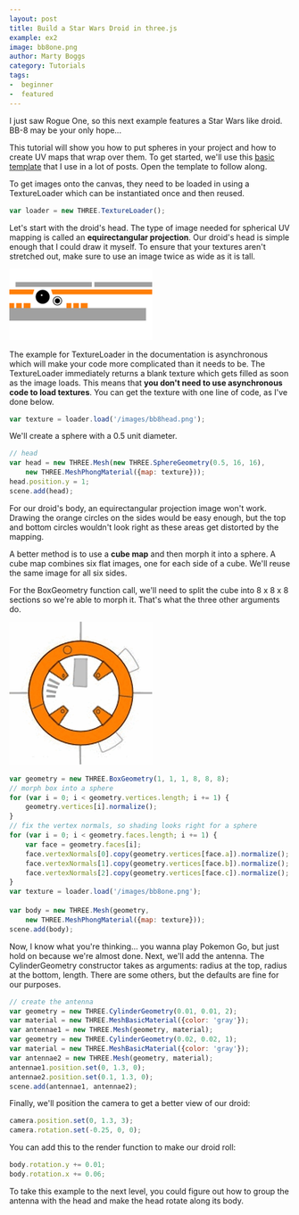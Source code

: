 ```yaml
---
layout: post
title: Build a Star Wars Droid in three.js
example: ex2
image: bb8one.png
author: Marty Boggs
category: Tutorials
tags:
-  beginner
-  featured
---
```


I just saw Rogue One, so this next example features a Star Wars like droid. BB-8 may be your only hope...
<!--more-->

This tutorial will show you how to put spheres in your project and how to create UV maps that wrap over them. To get started, we'll use this <a href="/threejs-world-blank-template.html" download="threejs-world-{{page.example}}.html">basic template</a> that I use in a lot of posts. Open the template to follow along.

To get images onto the canvas, they need to be loaded in using a TextureLoader which can be instantiated once and then reused.

```javascript
var loader = new THREE.TextureLoader();
```

Let's start with the droid's head. The type of image needed for spherical UV mapping is called an **equirectangular projection**. Our droid's head is simple enough that I could draw it myself. To ensure that your textures aren't stretched out, make sure to use an image twice as wide as it is tall.

<img src="/images/bb8head.png">

The example for TextureLoader in the documentation is asynchronous which will make your code more complicated than it needs to be. The TextureLoader immediately returns a blank texture which gets filled as soon as the image loads. This means that **you don't need to use asynchronous code to load textures**. You can get the texture with one line of code, as I've done below.

```javascript
var texture = loader.load('/images/bb8head.png');
```

We'll create a sphere with a 0.5 unit diameter.

```javascript
// head
var head = new THREE.Mesh(new THREE.SphereGeometry(0.5, 16, 16),
	new THREE.MeshPhongMaterial({map: texture}));
head.position.y = 1;
scene.add(head);
```

For our droid's body, an equirectangular projection image won't work. Drawing the orange circles on the sides would be easy enough, but the top and bottom circles wouldn't look right as these areas get distorted by the mapping.

A better method is to use a **cube map** and then morph it into a sphere. A cube map combines six flat images, one for each side of a cube. We'll reuse the same image for all six sides.

For the BoxGeometry function call, we'll need to split the cube into 8 x 8 x 8 sections so we're able to morph it. That's what the three other arguments do.

<img src="/images/bb8one.png">

```javascript
var geometry = new THREE.BoxGeometry(1, 1, 1, 8, 8, 8);
// morph box into a sphere
for (var i = 0; i < geometry.vertices.length; i += 1) {
	geometry.vertices[i].normalize();
}
// fix the vertex normals, so shading looks right for a sphere
for (var i = 0; i < geometry.faces.length; i += 1) {
	var face = geometry.faces[i];
	face.vertexNormals[0].copy(geometry.vertices[face.a]).normalize();
	face.vertexNormals[1].copy(geometry.vertices[face.b]).normalize();
	face.vertexNormals[2].copy(geometry.vertices[face.c]).normalize();
}
var texture = loader.load('/images/bb8one.png');

var body = new THREE.Mesh(geometry,
	new THREE.MeshPhongMaterial({map: texture}));
scene.add(body);
```

Now, I know what you're thinking... you wanna play Pokemon Go, but just hold on because we're almost done. Next, we'll add the antenna. The CylinderGeometry constructor takes as arguments: radius at the top, radius at the bottom, length. There are some others, but the defaults are fine for our purposes.

```javascript
// create the antenna
var geometry = new THREE.CylinderGeometry(0.01, 0.01, 2);
var material = new THREE.MeshBasicMaterial({color: 'gray'});
var antennae1 = new THREE.Mesh(geometry, material);
var geometry = new THREE.CylinderGeometry(0.02, 0.02, 1);
var material = new THREE.MeshBasicMaterial({color: 'gray'});
var antennae2 = new THREE.Mesh(geometry, material);
antennae1.position.set(0, 1.3, 0);
antennae2.position.set(0.1, 1.3, 0);
scene.add(antennae1, antennae2);
```

Finally, we'll position the camera to get a better view of our droid:

```javascript
camera.position.set(0, 1.3, 3);
camera.rotation.set(-0.25, 0, 0);
```

You can add this to the render function to make our droid roll:

```javascript
body.rotation.y += 0.01;
body.rotation.x += 0.06;
```

To take this example to the next level, you could figure out how to group the antenna with the head and make the head rotate along its body.
